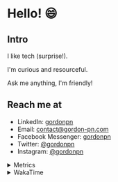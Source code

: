 # Hello! 😄

## Intro

I like tech (surprise!).

I'm curious and resourceful.

Ask me anything, I'm friendly!

## Reach me at

- LinkedIn: [gordonpn](https://www.linkedin.com/in/gordonpn/)
- Email: [contact@gordon-pn.com](mailto:contact@gordon-pn.com)
- Facebook Messenger: [gordonpn](https://www.messenger.com/t/Gordonpn)
- Twitter: [@gordonpn](https://twitter.com/Gordonpn)
- Instagram: [@gordonpn](https://www.instagram.com/gordonpn/)

<details>
  <summary>Metrics</summary>

  <img align="center" src="https://github.com/gordonpn/gordonpn/blob/master/github-metrics.svg" alt="GitHub Metrics">

</details>

<details>
  <summary>WakaTime</summary>

  <!--START_SECTION:waka-->
📊 **This Week I Spent My Time On** 

```text
💬 Programming Languages: 
Java                     6 hrs 53 mins       ███████████████░░░░░░░░░░   60.87 % 
TypeScript               2 hrs 57 mins       ███████░░░░░░░░░░░░░░░░░░   26.21 % 
Brazil Dependency Config 16 mins             █░░░░░░░░░░░░░░░░░░░░░░░░   02.50 % 
JSON                     16 mins             █░░░░░░░░░░░░░░░░░░░░░░░░   02.42 % 
Text                     15 mins             █░░░░░░░░░░░░░░░░░░░░░░░░   02.30 % 

🔥 Editors: 
Intellijidea             10 hrs 41 mins      ████████████████████████░   94.50 % 
VS Code                  37 mins             █░░░░░░░░░░░░░░░░░░░░░░░░   05.50 % 
```


 Last Updated on 19/04/2024 10:19:45 UTC
<!--END_SECTION:waka-->
</details>
